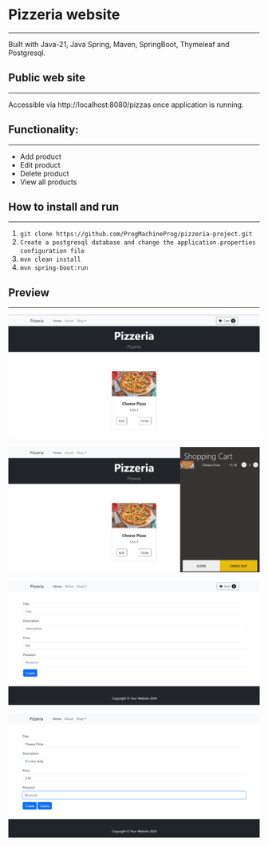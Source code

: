 # Pizzeria website
___
Built with Java-21, Java Spring, Maven, SpringBoot, Thymeleaf and Postgresql.


## Public web site
___
Accessible via http://localhost:8080/pizzas once application is running.

## Functionality:
___
* Add product
* Edit product
* Delete product
* View all products


## How to install and run
___

1. ```git clone https://github.com/ProgMachineProg/pizzeria-project.git```
2. ```Create a postgresql database and change the application.properties configuration file```
3. ```mvn clean install```
4. ```mvn spring-boot:run```


## Preview
___
![img1](https://raw.githubusercontent.com/ProgMachineProg/pizzeria-project/main/images/img1.png)

![img2](https://raw.githubusercontent.com/ProgMachineProg/pizzeria-project/main/images/img2.png)

![img3](https://github.com/ProgMachineProg/pizzeria-project/blob/main/images/img3.png)

![img4](https://github.com/ProgMachineProg/pizzeria-project/blob/main/images/img4.png)
